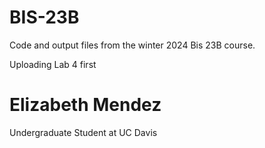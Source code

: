 # BIS-23B
Code and output files from the winter 2024 Bis 23B course. 

Uploading Lab 4 first

# Elizabeth Mendez
Undergraduate Student at UC Davis
